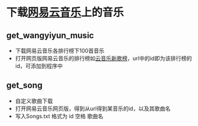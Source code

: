 # 下载[网易云音乐](http://music.163.com/)上的音乐
## get_wangyiyun_music
- 下载网易云音乐各排行榜下100首音乐
- 打开网页版网易云音乐的排行榜如[云音乐新歌榜](http://music.163.com/#/discover/toplist?id=3779629)，url中的id即为该排行榜的id，可添加到程序中
## get_song
- 自定义歌曲下载
- 打开网易云音乐网页版，得到从url得到某音乐的id，以及其歌曲名
- 写入Songs.txt 格式为 id 空格 歌曲名
